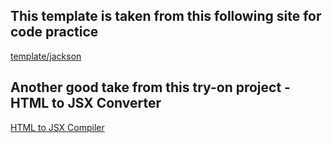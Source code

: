 ## This template is taken from this following site for code practice

[template/jackson](https://github.com/dbarochiya/me/tree/master/template/jackson)

## Another good take from this try-on project - HTML to JSX Converter

[HTML to JSX Compiler](https://magic.reactjs.net/htmltojsx.htm)